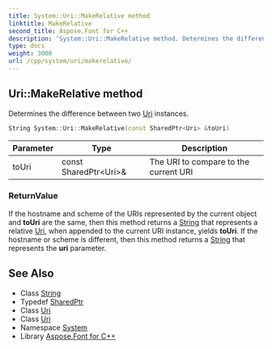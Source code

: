 ```yaml
---
title: System::Uri::MakeRelative method
linktitle: MakeRelative
second_title: Aspose.Font for C++
description: 'System::Uri::MakeRelative method. Determines the difference between two Uri instances in C++.'
type: docs
weight: 3000
url: /cpp/system/uri/makerelative/
---
```

## Uri::MakeRelative method


Determines the difference between two [Uri](../) instances.

```cpp
String System::Uri::MakeRelative(const SharedPtr<Uri> &toUri)
```


| Parameter | Type | Description |
| --- | --- | --- |
| toUri | const SharedPtr\<Uri\>\& | The URI to compare to the current URI |

### ReturnValue

If the hostname and scheme of the URIs represented by the current object and **toUri** are the same, then this method returns a [String](../../string/) that represents a relative [Uri](../), when appended to the current URI instance, yields **toUri**. If the hostname or scheme is different, then this method returns a [String](../../string/) that represents the **uri** parameter.

## See Also

* Class [String](../../string/)
* Typedef [SharedPtr](../../sharedptr/)
* Class [Uri](../)
* Class [Uri](../)
* Namespace [System](../../)
* Library [Aspose.Font for C++](../../../)
